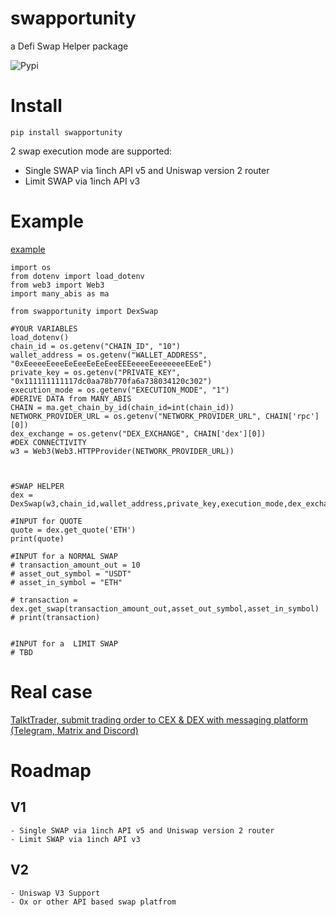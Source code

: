 # swapportunity
a Defi Swap Helper package

![Pypi](https://img.shields.io/pypi/dm/swaportunity)

# Install
`pip install swapportunity`

2 swap execution mode are supported:
 - Single SWAP via 1inch API v5 and Uniswap version 2 router
 - Limit SWAP via 1inch API v3

# Example

[example](examples/example.py)
```
import os
from dotenv import load_dotenv
from web3 import Web3
import many_abis as ma

from swapportunity import DexSwap

#YOUR VARIABLES
load_dotenv()
chain_id = os.getenv("CHAIN_ID", "10")
wallet_address = os.getenv("WALLET_ADDRESS", "0xEeeeeEeeeEeEeeEeEeEeeEEEeeeeEeeeeeeeEEeE")
private_key = os.getenv("PRIVATE_KEY", "0x111111111117dc0aa78b770fa6a738034120c302")
execution_mode = os.getenv("EXECUTION_MODE", "1")
#DERIVE DATA from MANY_ABIS
CHAIN = ma.get_chain_by_id(chain_id=int(chain_id))
NETWORK_PROVIDER_URL = os.getenv("NETWORK_PROVIDER_URL", CHAIN['rpc'][0])
dex_exchange = os.getenv("DEX_EXCHANGE", CHAIN['dex'][0])
#DEX CONNECTIVITY
w3 = Web3(Web3.HTTPProvider(NETWORK_PROVIDER_URL))



#SWAP HELPER
dex = DexSwap(w3,chain_id,wallet_address,private_key,execution_mode,dex_exchange)

#INPUT for QUOTE
quote = dex.get_quote('ETH')
print(quote)

#INPUT for a NORMAL SWAP
# transaction_amount_out = 10
# asset_out_symbol = "USDT"
# asset_in_symbol = "ETH"

# transaction = dex.get_swap(transaction_amount_out,asset_out_symbol,asset_in_symbol)
# print(transaction)


#INPUT for a  LIMIT SWAP
# TBD
```

# Real case

[TalktTrader, submit trading order to CEX & DEX with messaging platform (Telegram, Matrix and Discord)](https://github.com/mraniki/tt)



# Roadmap

## V1
	- Single SWAP via 1inch API v5 and Uniswap version 2 router
 	- Limit SWAP via 1inch API v3

## V2 
	- Uniswap V3 Support
	- Ox or other API based swap platfrom
